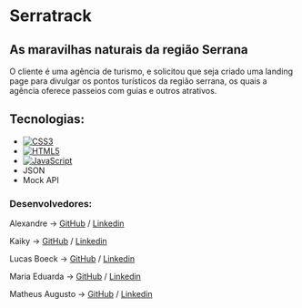 # Serratrack

## As maravilhas naturais da região Serrana

O cliente é uma agência de turismo, e solicitou que seja criado uma landing page para divulgar os pontos turísticos da região serrana, os quais a agência oferece passeios com guias e outros atrativos.

## Tecnologias:
- [![CSS3](https://img.shields.io/badge/css3-%231572B6.svg?style=flat-square&logo=css3&logoColor=white)](https://img.shields.io/badge/css3-%231572B6.svg?style=flat-square&logo=css3&logoColor=white)
- [![HTML5](https://img.shields.io/badge/html5-%23E34F26.svg?style=flat-square&logo=html5&logoColor=white)](https://img.shields.io/badge/html5-%23E34F26.svg?style=flat-square&logo=html5&logoColor=white)
- [![JavaScript](https://img.shields.io/badge/javascript-%23323330.svg?style=flat-square&logo=javascript&logoColor=%23F7DF1E)](https://img.shields.io/badge/javascript-%23323330.svg?style=flat-square&logo=javascript&logoColor=%23F7DF1E)
- JSON
- Mock API


### Desenvolvedores:
Alexandre -> [GitHub](https://github.com/Aosil803) / [Linkedin](https://www.linkedin.com/in/alexandre-oliveira-siveira/)

Kaiky -> [GitHub](https://github.com/kaikyazz) / [Linkedin](https://www.linkedin.com/in/kaiky-azevedo-de-oliveira-a1b1492b8/)

Lucas Boeck -> [GitHub](https://github.com/LucasBoeck23) / [Linkedin](https://www.linkedin.com/in/lucas-boeck-497a69180/)

Maria Eduarda -> [GitHub](https://github.com/madugoees) / [Linkedin](https://www.linkedin.com/in/maria-eduarda-goes-pelaggi/)

Matheus Augusto -> [GitHub](https://github.com/matheusdalbone) / [Linkedin](https://www.linkedin.com/in/matheus-augusto-dalbone-gusm%C3%A3o-8ab128266/)

